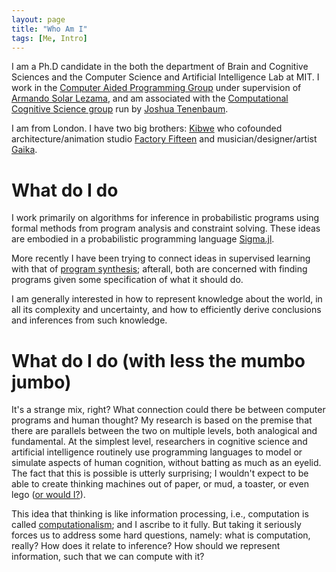 ```yaml
---
layout: page
title: "Who Am I"
tags: [Me, Intro]
---
```


I am a Ph.D candidate in the both the department of Brain and Cognitive Sciences and the Computer Science and Artificial Intelligence Lab at MIT.  I work in the [Computer Aided Programming Group](http://groups.csail.mit.edu/cap/) under supervision of [Armando Solar Lezama](http://people.csail.mit.edu/asolar/), and am associated with the [Computational Cognitive Science group](http://cocosci.mit.edu) run by [Joshua Tenenbaum](http://web.mit.edu/cocosci/josh.html).

I am from London. I have two big brothers: [Kibwe](http://blog.ted.com/constructing-kinetic-worlds-the-futuristic-films-of-ted-fellow-kibwe-tavares/) who cofounded architecture/animation studio [Factory Fifteen](http://www.factoryfifteen.com/) and musician/designer/artist [Gaika](https://vimeo.com/user19682881).

# What do I do
I work primarily on algorithms for inference in probabilistic programs using formal methods from program analysis and constraint solving.  These ideas are embodied in a probabilistic programming language [Sigma.jl](https://github.com/zenna/Sigma.jl).

More recently I have been trying to connect ideas in supervised learning with that of [program synthesis](http://homes.cs.washington.edu/~bornholt/post/synthesis-for-architects.html); afterall, both are concerned with finding programs given some specification of what it should do.

I am generally interested in how to represent knowledge about the world, in all its complexity and uncertainty, and how to efficiently derive conclusions and inferences from such knowledge.

# What do I do (with less the mumbo jumbo)
It's a strange mix, right? What connection could there be between computer programs and human thought?  My research is based on the premise that there are parallels between the two on multiple levels, both analogical and fundamental.  At the simplest level, researchers in cognitive science and artificial intelligence routinely use programming languages to model or simulate aspects of human cognition, without batting as much as an eyelid.  The fact that this is possible is utterly surprising; I wouldn't expect to be able to create thinking machines out of paper, or mud, a toaster, or even lego ([or would I?](https://www.youtube.com/watch?v=cYw2ewoO6c4)).

This idea that thinking is like information processing, i.e., computation is called [computationalism](http://en.wikipedia.org/wiki/Computational_theory_of_mind); and I ascribe to it fully.  But taking it seriously forces us to address some hard questions, namely: what is computation, really? How does it relate to inference? How should we represent information, such that we can compute with it?